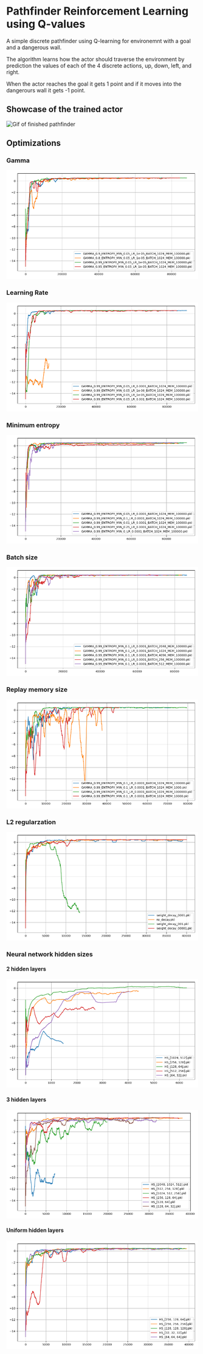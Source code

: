 # Pathfinder Reinforcement Learning using Q-values
A simple discrete pathfinder using Q-learning for environemnt with a goal and a dangerous wall.

The algorithm learns how the actor should traverse the environment by prediction the values of each of the 4 discrete actions, up, down, left, and right.

When the actor reaches the goal it gets 1 point and if it moves into the dangerours wall it gets -1 point.

## Showcase of the trained actor
![Gif of finished pathfinder](images/GIF.gif)

## Optimizations

### Gamma

![Gamma optimization](images/opt_gamma.png)

### Learning Rate

![Learning rate optimization](images/opt_lr.png)

### Minimum entropy

![Minimum entropy optimization](images/opt_entropy.png)

### Batch size

![Batch size optmization](images/opt_batchsize.png)

### Replay memory size

![Replay memory optimization](images/opt_memcap.png)

### L2 regularzation 

![L2 regularzation](images/opt_weight_decay.png)

### Neural network hidden sizes

#### 2 hidden layers

![2 hidden layers](images/opt_2deep.png)

#### 3 hidden layers

![3 hidden layers](images/opt_3deep.png)

#### Uniform hidden layers

![Uniform hidden layers](images/opt_uniform.png)

